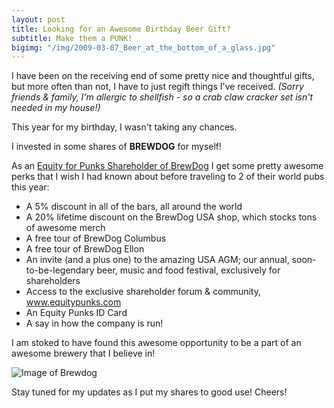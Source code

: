 ```yaml
---
layout: post
title: Looking for an Awesome Birthday Beer Gift?
subtitle: Make them a PUNK!
bigimg: "/img/2009-03-07_Beer_at_the_bottom_of_a_glass.jpg"
---
```



I have been on the receiving end of some pretty nice and thoughtful gifts, but more often than not, I have to just regift things I've received. *(Sorry friends & family, I'm allergic to shellfish - so a crab claw cracker set isn't needed in my house!)* 

This year for my birthday, I wasn't taking any chances.  

I invested in some shares of **BREWDOG** for myself!  

As an [Equity for Punks Shareholder of BrewDog](https://www.brewdog.com/usa/equityforpunks) I get some pretty awesome perks that I wish I had known about before traveling to 2 of their world pubs this year: 

 * A 5% discount in all of the bars, all around the world
 * A 20% lifetime discount on the BrewDog USA shop, which stocks tons of awesome merch
 * A free tour of BrewDog Columbus
 * A free tour of BrewDog Ellon
 * An invite (and a plus one) to the amazing USA AGM; our annual, soon-to-be-legendary beer, music and food festival, exclusively for shareholders
 * Access to the exclusive shareholder forum & community, www.equitypunks.com
 * An Equity Punks ID Card
 * A say in how the company is run!

I am stoked to have found this awesome opportunity to be a part of an awesome brewery that I believe in! 

![Image of Brewdog](https://nicoleabuhakmeh.github.io/img/BrewDogEFP.png)
   
Stay tuned for my updates as I put my shares to good use! Cheers!
